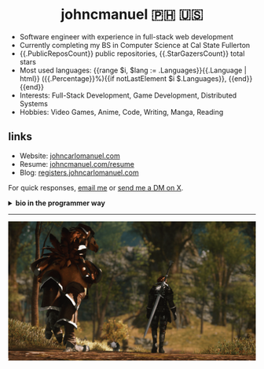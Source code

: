 <h1 align="center">johncmanuel 🇵🇭 🇺🇸</h1>

- Software engineer with experience in full-stack web development 
- Currently completing my BS in Computer Science at Cal State Fullerton
- {{.PublicReposCount}} public repositories, {{.StarGazersCount}} total stars
- Most used languages: {{range $i, $lang := .Languages}}{{.Language | html}} ({{.Percentage}}%){{if notLastElement $i $.Languages}}, {{end}}{{end}} 
- Interests: Full-Stack Development, Game Development, Distributed Systems
- Hobbies: Video Games, Anime, Code, Writing, Manga, Reading

## links  

- Website: [johncarlomanuel.com](https://johncarlomanuel.com/)
- Resume: [johncmanuel.com/resume](https://johncarlomanuel.com/resume)
- Blog: [registers.johncarlomanuel.com](https://registers.johncarlomanuel.com/)

For quick responses, [email me](mailto:johncnmanuel@gmail.com) or [send me a DM on X](https://x.com/messages/compose?recipient_id=1727183654676500480).

<details>
<summary><b>bio in the programmer way</b></summary>

```python
>>> from goated_programmers import johncmanuel
>>> import json
>>> john = johncmanuel()
>>> print(json.dumps(john.bio, indent=2))
{
  "name": "John Carlo Manuel",
  "occupation": "Software Engineer",
  "pronouns": "he/him",
  "schools": [
    "Skyline College",
    "California State University, Fullerton"
  ],
  "interests": [
    "Full-Stack Development",
    "Game Development",
    "Distributed Systems"
  ],
  "github_stats": {
    "public_repos": {{.PublicReposCount}},
    "stargazers": {{.StarGazersCount}}
  },
  "languages": {
    {{- range $i, $lang := .Languages}}
    "{{.Language | html}}": {
      "usage_percent": {{.Percentage}}
    }{{if notLastElement $i $.Languages}},{{end}}{{end}}
  },
  "hobbies": [
    "Video Games",
    "Anime",
    "Code",
    "Writing",
    "Manga",
    "Reading"
  ]
}
```

</details>

<hr />

<a href="https://johncarlomanuel.com/" target="_blank"><img src="media/banner.png" alt="banner" /></a>
